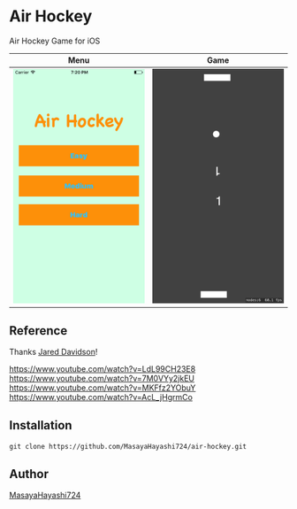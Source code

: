 # Air Hockey

Air Hockey Game for iOS

| Menu | Game |
| :-: | :-: |
| ![](images/menu.png) | ![](images/game.png) |

## Reference

Thanks [Jared Davidson](https://www.youtube.com/user/Archetapp/featured)!

https://www.youtube.com/watch?v=LdL99CH23E8
https://www.youtube.com/watch?v=7M0VYy2jkEU
https://www.youtube.com/watch?v=MKFfz2YObuY
https://www.youtube.com/watch?v=AcL_jHgrmCo

## Installation

    git clone https://github.com/MasayaHayashi724/air-hockey.git

## Author

[MasayaHayashi724](https://github.com/MasayaHayashi724)
